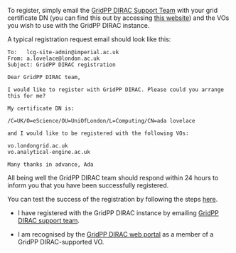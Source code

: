 To register, simply email the
<a href="mailto:lcg-site-admin@imperial.ac.uk" target="_blank">GridPP DIRAC Support Team</a>
with your grid certificate DN
(you can find this out by accessing
<a href="https://portal.ca.grid-support.ac.uk/caportal/cert_owner" target="_blank">this website</a>)
and the VOs you wish to use with the GridPP DIRAC instance.

A typical registration request email should look like this:

```
To:   lcg-site-admin@imperial.ac.uk
From: a.lovelace@london.ac.uk
Subject: GridPP DIRAC registration

Dear GridPP DIRAC team,

I would like to register with GridPP DIRAC. Please could you arrange this for me?

My certificate DN is:

/C=UK/O=eScience/OU=UniOfLondon/L=Computing/CN=ada lovelace

and I would like to be registered with the following VOs:

vo.londongrid.ac.uk
vo.analytical-engine.ac.uk

Many thanks in advance, Ada
```

All being well the GridPP DIRAC team should respond within 24 hours
to inform you that you have been successfully registered.

You can test the success of the registration by following the
steps [here](testing.md).

* I have registered with the GridPP DIRAC instance by emailing <a href="mailto:lcg-site-admin@imperial.ac.uk" target="_blank">GridPP DIRAC support team</a>.

* I am recognised by the <a href="https://dirac.gridpp.ac.uk" target="_blank">GridPP DIRAC web portal</a> as a member of a GridPP DIRAC-supported VO.
